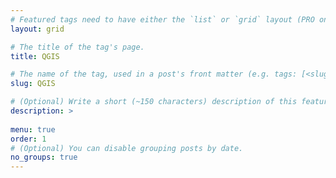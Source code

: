 ```yaml
---
# Featured tags need to have either the `list` or `grid` layout (PRO only).
layout: grid

# The title of the tag's page.
title: QGIS

# The name of the tag, used in a post's front matter (e.g. tags: [<slug>]).
slug: QGIS

# (Optional) Write a short (~150 characters) description of this featured tag.
description: >
 
menu: true
order: 1
# (Optional) You can disable grouping posts by date.
no_groups: true
---
```

